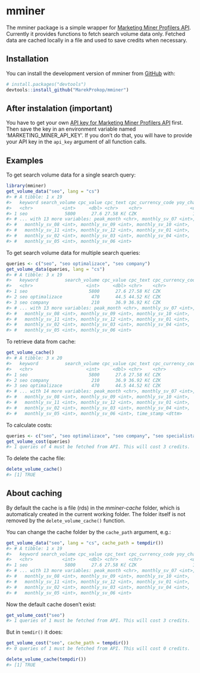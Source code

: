 
<!-- README.md is generated from README.Rmd. Please edit that file -->

# mminer

<!-- badges: start -->
<!-- badges: end -->

The mminer package is a simple wrapper for [Marketing Miner Profilers
API](https://help.marketingminer.com/en/article/profilers-api/).
Currently it provides functions to fetch search volume data only.
Fetched data are cached locally in a file and used to save credits when
necessary.

## Installation

You can install the development version of mminer from
[GitHub](https://github.com/) with:

``` r
# install.packages("devtools")
devtools::install_github("MarekProkop/mminer")
```

## After instalation (important)

You have to get your own [API key for Marketing Miner Profilers
API](https://www.marketingminer.com/en/settings/api-settings) first.
Then save the key in an environment variable named
‘MARKETING\_MINER\_API\_KEY’. If you don’t do that, you will have to
provide your API key in the `api_key` argument of all function calls.

## Examples

To get search volume data for a single search query:

``` r
library(mminer)
get_volume_data("seo", lang = "cs")
#> # A tibble: 1 x 19
#>   keyword search_volume cpc_value cpc_text cpc_currency_code yoy_change
#>   <chr>           <int>     <dbl> <chr>    <chr>                  <dbl>
#> 1 seo              5800      27.6 27.58 Kč CZK                     12.5
#> # ... with 13 more variables: peak_month <chr>, monthly_sv_07 <int>,
#> #   monthly_sv_08 <int>, monthly_sv_09 <int>, monthly_sv_10 <int>,
#> #   monthly_sv_11 <int>, monthly_sv_12 <int>, monthly_sv_01 <int>,
#> #   monthly_sv_02 <int>, monthly_sv_03 <int>, monthly_sv_04 <int>,
#> #   monthly_sv_05 <int>, monthly_sv_06 <int>
```

To get search volume data for multiple search queries:

``` r
queries <- c("seo", "seo optimalizace", "seo company")
get_volume_data(queries, lang = "cs")
#> # A tibble: 3 x 19
#>   keyword          search_volume cpc_value cpc_text cpc_currency_code yoy_change
#>   <chr>                    <int>     <dbl> <chr>    <chr>                  <dbl>
#> 1 seo                       5800      27.6 27.58 Kč CZK                    12.5 
#> 2 seo optimalizace           470      44.5 44.52 Kč CZK                     0.8 
#> 3 seo company                210      36.9 36.92 Kč CZK                    -7.71
#> # ... with 13 more variables: peak_month <chr>, monthly_sv_07 <int>,
#> #   monthly_sv_08 <int>, monthly_sv_09 <int>, monthly_sv_10 <int>,
#> #   monthly_sv_11 <int>, monthly_sv_12 <int>, monthly_sv_01 <int>,
#> #   monthly_sv_02 <int>, monthly_sv_03 <int>, monthly_sv_04 <int>,
#> #   monthly_sv_05 <int>, monthly_sv_06 <int>
```

To retrieve data from cache:

``` r
get_volume_cache()
#> # A tibble: 3 x 20
#>   keyword          search_volume cpc_value cpc_text cpc_currency_code yoy_change
#>   <chr>                    <int>     <dbl> <chr>    <chr>                  <dbl>
#> 1 seo                       5800      27.6 27.58 Kč CZK                    12.5 
#> 2 seo company                210      36.9 36.92 Kč CZK                    -7.71
#> 3 seo optimalizace           470      44.5 44.52 Kč CZK                     0.8 
#> # ... with 14 more variables: peak_month <chr>, monthly_sv_07 <int>,
#> #   monthly_sv_08 <int>, monthly_sv_09 <int>, monthly_sv_10 <int>,
#> #   monthly_sv_11 <int>, monthly_sv_12 <int>, monthly_sv_01 <int>,
#> #   monthly_sv_02 <int>, monthly_sv_03 <int>, monthly_sv_04 <int>,
#> #   monthly_sv_05 <int>, monthly_sv_06 <int>, time_stamp <dttm>
```

To calculate costs:

``` r
queries <- c("seo", "seo optimalizace", "seo company", "seo specialista")
get_volume_cost(queries)
#> 1 queries of 4 must be fetched from API. This will cost 3 credits.
```

To delete the cache file:

``` r
delete_volume_cache()
#> [1] TRUE
```

## About caching

By default the cache is a file (rds) in the *mminer-cache* folder, which
is automaticaly created in the current working folder. The folder itself
is not removed by the `delete_volume_cache()` function.

You can change the cache folder by the `cache_path` argument, e.g.:

``` r
get_volume_data("seo", lang = "cs", cache_path = tempdir())
#> # A tibble: 1 x 19
#>   keyword search_volume cpc_value cpc_text cpc_currency_code yoy_change
#>   <chr>           <int>     <dbl> <chr>    <chr>                  <dbl>
#> 1 seo              5800      27.6 27.58 Kč CZK                     12.5
#> # ... with 13 more variables: peak_month <chr>, monthly_sv_07 <int>,
#> #   monthly_sv_08 <int>, monthly_sv_09 <int>, monthly_sv_10 <int>,
#> #   monthly_sv_11 <int>, monthly_sv_12 <int>, monthly_sv_01 <int>,
#> #   monthly_sv_02 <int>, monthly_sv_03 <int>, monthly_sv_04 <int>,
#> #   monthly_sv_05 <int>, monthly_sv_06 <int>
```

Now the default cache dosen’t exist:

``` r
get_volume_cost("seo")
#> 1 queries of 1 must be fetched from API. This will cost 3 credits.
```

But in `temdir()` it does:

``` r
get_volume_cost("seo", cache_path = tempdir())
#> 0 queries of 1 must be fetched from API. This will cost 0 credits.
```

``` r
delete_volume_cache(tempdir())
#> [1] TRUE
```
